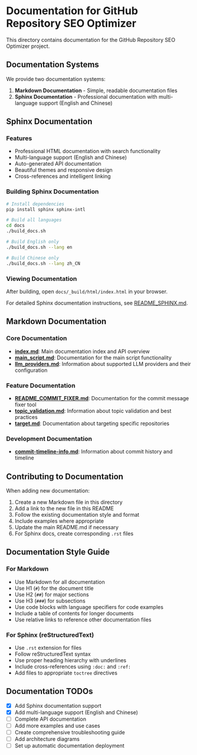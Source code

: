 # Documentation for GitHub Repository SEO Optimizer

This directory contains documentation for the GitHub Repository SEO Optimizer project.

## Documentation Systems

We provide two documentation systems:

1. **Markdown Documentation** - Simple, readable documentation files
2. **Sphinx Documentation** - Professional documentation with multi-language support (English and Chinese)

## Sphinx Documentation

### Features

- Professional HTML documentation with search functionality
- Multi-language support (English and Chinese)
- Auto-generated API documentation
- Beautiful themes and responsive design
- Cross-references and intelligent linking

### Building Sphinx Documentation

```bash
# Install dependencies
pip install sphinx sphinx-intl

# Build all languages
cd docs
./build_docs.sh

# Build English only
./build_docs.sh --lang en

# Build Chinese only
./build_docs.sh --lang zh_CN
```

### Viewing Documentation

After building, open `docs/_build/html/index.html` in your browser.

For detailed Sphinx documentation instructions, see [README_SPHINX.md](./README_SPHINX.md).

## Markdown Documentation

### Core Documentation

- [**index.md**](./index.md): Main documentation index and API overview
- [**main_script.md**](./main_script.md): Documentation for the main script functionality
- [**llm_providers.md**](./llm_providers.md): Information about supported LLM providers and their configuration

### Feature Documentation

- [**README_COMMIT_FIXER.md**](./README_COMMIT_FIXER.md): Documentation for the commit message fixer tool
- [**topic_validation.md**](./topic_validation.md): Information about topic validation and best practices
- [**target.md**](./target.md): Documentation about targeting specific repositories

### Development Documentation

- [**commit-timeline-info.md**](./commit-timeline-info.md): Information about commit history and timeline

## Contributing to Documentation

When adding new documentation:

1. Create a new Markdown file in this directory
2. Add a link to the new file in this README
3. Follow the existing documentation style and format
4. Include examples where appropriate
5. Update the main README.md if necessary
6. For Sphinx docs, create corresponding `.rst` files

## Documentation Style Guide

### For Markdown

- Use Markdown for all documentation
- Use H1 (`#`) for the document title
- Use H2 (`##`) for major sections
- Use H3 (`###`) for subsections
- Use code blocks with language specifiers for code examples
- Include a table of contents for longer documents
- Use relative links to reference other documentation files

### For Sphinx (reStructuredText)

- Use `.rst` extension for files
- Follow reStructuredText syntax
- Use proper heading hierarchy with underlines
- Include cross-references using `:doc:` and `:ref:`
- Add files to appropriate `toctree` directives

## Documentation TODOs

- [x] Add Sphinx documentation support
- [x] Add multi-language support (English and Chinese)
- [ ] Complete API documentation
- [ ] Add more examples and use cases
- [ ] Create comprehensive troubleshooting guide
- [ ] Add architecture diagrams
- [ ] Set up automatic documentation deployment 